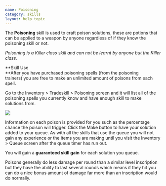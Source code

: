 ```yaml
---
name: Poisoning
category: skills
layout: help_topic
---
```

The **Poisoning** skill is used to craft poison solutions, these are potions that can be applied to a weapon by anyone regardless of if they know the poisoning skill or not.

_Poisoning is a Killer class skill and can not be learnt by anyone but the Killer class._

**Skill Use  
**After you have purchased poisoning spells (from the poisoning trainers) you are free to make an unlimited amount of poisons from each spell.

Go to the Inventory > Tradeskill > Poisoning screen and it will list all of the poisoning spells you currently know and have enough skill to make solutions from.

[![](https://lohcdn.com/images/t_poisoning.jpg)](https://lohcdn.com/images/poisoning.jpg)

Information on each poison is provided for you such as the percentage chance the poison will trigger. Click the Make button to have your solution added to your queue. As with all the skills that use the queue you will not gain any experience or the items you are making until you visit the Inventory > Queue screen after the queue timer has run out.

You will gain a **guaranteed skill gain** for each solution you queue.

Poisons generally do less damage per round than a similar level inscription but they have the ability to last several rounds which means if they hit you can do a nice bonus amount of damage far more than an inscription would do normally.